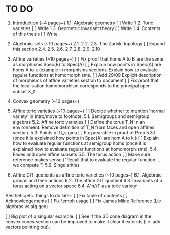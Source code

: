 # TO DO
1. Introduction (~4 pages~)
1.1. Algebraic geometry
[ ] Write
1.2. Toric varieties
[ ] Write
1.3. Geometric invariant theory
[ ] Write
1.4. Contents of this thesis
[ ] Write

2. Algebraic sets (~10 pages~)
2.1.
2.2.
2.3. The Zariski topology
[ ] Expand this section 
2.4.
2.5.
2.6.
2.7.
2.8.
2.9.
2.10

3. Affine varieties (~10 pages~)
[ ] Fix proof that homs A to B are the same as morphisms Spec(B) to Spec(A)
[ ] Explain how points in Spec(A) are homs A to k (example in morphisms section). Explain how to evaluate regular functions at homomorphisms.
[ ] Add 29/09 Explicit description of morphisms of affine varieties section to document
[ ] Fix proof that the localisation homomorphism corresponds to the principal open subset X_f

4. Convex geometry (~10 pages~)

5. Affine toric varieties (~10 pages~)
[ ] Decide whether to mention 'normal variety' in intro/move to footnote.
5.1. Semigroups and semigroup algebras
5.2. Affine toric varieties
[ ] Define the torus T_N in an environment. Remove definition of T_N from faces and open affines section.
5.3. Points of U_sigma
[ ] Fix preamble in proof of Prop 5.3.1 (once it is explained how points in Spec(A) are hom A to k.)
[ ] Explain how to evaluate regular functions at semigroup homs (once it is explained how to evaluate regular functions at homomorphisms).
5.4. Faces and open affine subsets
5.5. The torus action
[ ] Make sure reference makes sense ("Recall that to evaluate the regular function ... we compute ")
5.6. Singularities

6. Affine GIT quotients as affine toric varieties (~10 pages~)
6.1. Algebraic groups and their actions
6.2. The affine GIT quotient
6.3. Invariants of a torus acting on a vector space
6.4. A^n//T as a toric variety


Aesthetic/etc. things to do later:
[ ] Fix table of contents
[ ] Acknowledgements
[ ] Fix \emph usage
[ ] Fix James Milne Reference (Lie algebras vs alg geo)

[ ] Big plot of a singular example.
[ ] See if the 3D cone diagram in the convex cones section can be improved to make it clear it extends (i.e. add vectors pointing out).